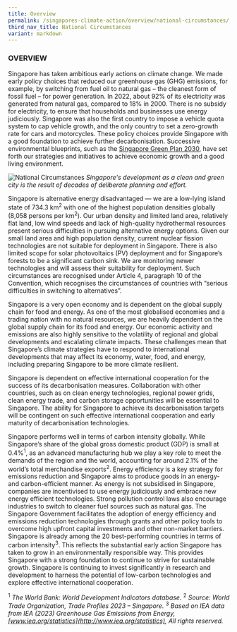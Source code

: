 ```yaml
---
title: Overview
permalink: /singapores-climate-action/overview/national-circumstances/
third_nav_title: National Circumstances
variant: markdown
---
```

### OVERVIEW
Singapore has taken ambitious early actions on climate change. We made early policy choices that reduced our greenhouse gas (GHG) emissions, for example, by switching from fuel oil to natural gas – the cleanest form of fossil fuel – for power generation. In 2022, about 92% of its electricity was generated from natural gas, compared to 18% in 2000. There is no subsidy for electricity, to ensure that households and businesses use energy judiciously. Singapore was also the first country to impose a vehicle quota system to cap vehicle growth, and the only country to set a zero-growth rate for cars and motorcycles. These policy choices provide Singapore with a good foundation to achieve further decarbonisation. Successive environmental blueprints, such as the&nbsp;[Singapore Green Plan 2030](https://www.greenplan.gov.sg), have set forth our strategies and initiatives to achieve economic growth and a good living environment.

![National Circumstances](/images/national-circumstances.jpg "National Circumstances")
*Singapore's development as a clean and green city is the result of decades of deliberate planning and effort.*

Singapore is alternative energy disadvantaged — we are a low-lying island state of 734.3 km<sup>2</sup>&nbsp;with one of the highest population densities globally (8,058 persons per km<sup>2</sup>). Our urban density and limited land area, relatively flat land, low wind speeds and lack of high-quality hydrothermal resources present serious difficulties in pursuing alternative energy options. Given our small land area and high population density, current nuclear fission technologies are not suitable for deployment in Singapore. There is also limited scope for solar photovoltaics (PV) deployment and for Singapore’s forests to be a significant carbon sink. We are monitoring newer technologies and will assess their suitability for deployment. Such circumstances are recognised under Article 4, paragraph 10 of the Convention, which recognises the circumstances of countries with “serious difficulties in switching to alternatives”.

Singapore is a very open economy and is dependent on the global supply chain for food and energy. As one of the most globalised economies and a trading nation with no natural resources, we are heavily dependent on the global supply chain for its food and energy. Our economic activity and emissions are also highly sensitive to the volatility of regional and global developments and escalating climate impacts. These challenges mean that Singapore’s climate strategies have to respond to international developments that may affect its economy, water, food, and energy, including preparing Singapore to be more climate resilient.

Singapore is dependent on effective international cooperation for the success of its decarbonisation measures. Collaboration with other countries, such as on clean energy technologies, regional power grids, clean energy trade, and carbon storage opportunities will be essential to Singapore. The ability for Singapore to achieve its decarbonisation targets will be contingent on such effective international cooperation and early maturity of decarbonisation technologies.

Singapore performs well in terms of carbon intensity globally. While Singapore’s share of the global gross domestic product (GDP) is small at 0.4%<sup>1</sup>, as an advanced manufacturing hub we play a key role to meet the demands of the region and the world, accounting for around 2.1% of the world’s total merchandise exports<sup>2</sup>. Energy efficiency is a key strategy for emissions reduction and Singapore aims to produce goods in an energy- and carbon-efficient manner. As energy is not subsidised in Singapore, companies are incentivised to use energy judiciously and embrace new energy efficient technologies. Strong pollution control laws also encourage industries to switch to cleaner fuel sources such as natural gas. The Singapore Government facilitates the adoption of energy efficiency and emissions reduction technologies through grants and other policy tools to overcome high upfront capital investments and other non-market barriers. Singapore is already among the 20 best-performing countries in terms of carbon intensity<sup>3</sup>. This reflects the substantial early action Singapore has taken to grow in an environmentally responsible way. This provides Singapore with a strong foundation to continue to strive for sustainable growth. Singapore is continuing to invest significantly in research and development to harness the potential of low-carbon technologies and explore effective international cooperation.

<sup>1</sup> *The World Bank: World Development Indicators database.*
<sup>2</sup> *Source: World Trade Organization, Trade Profiles 2023 – Singapore.*
<sup>3</sup> *Based on IEA data from IEA (2023) Greenhouse Gas Emissions from Energy, [www.iea.org/statistics](http://www.iea.org/statistics), All rights reserved.*